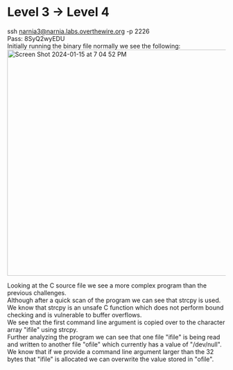 # Level 3 -> Level 4
ssh narnia3@narnia.labs.overthewire.org -p 2226  
Pass: 8SyQ2wyEDU  
Initially running the binary file normally we see the following:  
<img width="522" alt="Screen Shot 2024-01-15 at 7 04 52 PM" src="https://github.com/tylerdionne/OverTheWire-Narnia-Write-ups/assets/143131384/4748fce8-f8d2-4792-895b-d8e0dd966993">

Looking at the C source file we see a more complex program than the previous challenges.   
Although after a quick scan of the program we can see that strcpy is used.  
We know that strcpy is an unsafe C function which does not perform bound checking and is vulnerable to buffer overflows.  
We see that the first command line argument is copied over to the character array "ifile" using strcpy.  
Further analyzing the program we can see that one file "ifile" is being read and written to another file "ofile" which currently has a value of "/dev/null".  
We know that if we provide a command line argument larger than the 32 bytes that "ifile" is allocated we can overwrite the value stored in "ofile".  
